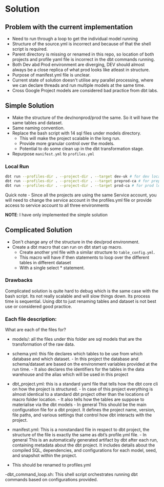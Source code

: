 # Solution

## Problem with the current implementation

- Need to run through a loop to get the individual model running
- Structure of the source.yml is incorrect and because of that the shell script is required.
- Parent directory is missing or renamed in this repo, so location of both projects and profile yaml file is incorrect in the dbt commands running.
- Both Dev abd Prod environment are diverging, DEV should almost always be a close replica of what prod looks like atleast in structure.
- Purpose of manifest.yml file is unclear.
- Current state of solution doesn't utilise any parallel processing, where we can declare threads and run multiple models at the same time.
- Cross Google Project models are considered bad practice from dbt labs.

## Simple Solution

- Make the structure of the dev/nonprod/prod the same. So it will have the same tables and dataset.
- Same naming convention.
- Replace the bash script with 14 sql files under models directory.
  - This will make the project scalable in the long run.
  - Provide more granular control over the models.
  - Potential to do some clean up in the dbt transformation stage.
- Repurpose `manifest.yml` to `profiles.yml`

### Local Run

```bash
dbt run --profiles-dir . --project-dir . --target dev-uk # for dev local run
dbt run --profiles-dir . --project-dir . --target preprod-ca # for preprod local run
dbt run --profiles-dir . --project-dir . --target prod-ca # for prod local run
```

Quick note - Since all the projects are using the same Service account, you will need to change the service account in the profiles.yml file or provide access to service account to
all three environments

**NOTE**: I have only implemented the simple solution

## Complicated Solution

- Don't change any of the structure in the dev/prod environment.
- Create a dbt macro that can run on dbt start up macro.
  - Create another yml file with a similar structure to `table_config.yml`.
  - This macro will have if then statements to loop over the different tables in different dataset
  - With a single select \* statement.

### Drawbacks

Complicated solution is quite hard to debug which is the same case with the bash script.
Its not really scalable and will slow things down.
Its process time is sequential.
Using dbt to just renaming tables and dataset is not best use or considered good practice.


### Each file description:

What are each of the files for?

- models/: all the files under this folder are sql models that are the transformation of the raw data.

- schema.yml: this file declares which tables to be use from which database and which dataset.
				- In this project the database and schema/dataset are based on the environment variables provided at the run time.
				- It also declares the identifiers for the tables in the data warehouse and the alias which will be used in this project

- dbt_project.yml: this is a standard yaml file that tells how the dbt core cli on how the project is structured.
					- In case of this project everything is almost identical to a standard dbt project other than the locations of macro folder location.
					- It also tells how the tables are suppose to materialise via the dbt models
					- In general This should be the main configuration file for a dbt project. It defines the project name, version, file paths, and various settings that control how dbt interacts with the project.

- manifest.yml: This is a nonstandard file in respect to dbt project, the structure of the file is exactly the same as dbt’s profile.yml file.
				- In general This is an automatically generated artifact by dbt after each run, containing metadata about the dbt project. 
					It includes details about the compiled SQL, dependencies, and configurations for each model, seed, and snapshot within the project. 

- This should be renamed to profiles.yml

-dbt_command_loop.sh: This shell script orchestrates running dbt commands based on configurations provided.